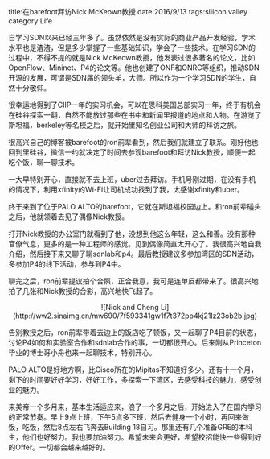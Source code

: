 ﻿title:在barefoot拜访Nick McKeown教授
date:2016/9/13
tags:silicon valley
category:Life

自学习SDN以来已经三年多了。虽然依然是没有实际的商业产品开发经验，学术水平也是渣渣，但是多少掌握了一些基础知识，学会了一些技术。在学习SDN的过程中，不得不提的就是Nick McKeown教授，他发表过很多著名的论文，比如OpenFlow、Mininet、P4的论文等。他也创建了ONF和ONRC等组织，推动SDN开源的发展，可谓是SDN届的领头羊，大师。所以作为一个学习SDN的学生，自然十分敬仰。

很幸运地得到了CIIP一年的实习机会，可以在思科美国总部实习一年，终于有机会在硅谷探索一翻，自然不能放过那些在书中和新闻里报道的地点和人物。在游览了斯坦福，berkeley等名校之后，就开始里知名创业公司和大师的拜访之旅。

很高兴自己的博客被barefoot的ron前辈看到，然后我们就建立了联系。刚好他也回到里硅谷，微信一约就决定了时间去参观barefoot和拜访Nick教授，顺便一起吃个饭，聊一聊技术。

一大早特别开心，直接就不去上班，uber过去拜访。手机号刚过期，在没有手机的情况下，利用xfinity的Wi-Fi让司机成功找到了我，太感谢xfinity和uber。

终于来到了位于PALO ALTO的barefoot，它就在斯坦福校园边上。和ron前辈碰头之后，他就领着去见了偶像Nick教授。

打开Nick教授的办公室门就看到了他，没想到他这么年轻，这么和善。没有那种官僚气息，更多的是一种工程师的感觉。见到偶像简直太开心了。我很高兴地自我介绍，然后接下来又聊了聊sdnlab和p4。最后教授建议多参加湾区的SDN活动，多参加P4的线下活动，参与到P4中。

聊完之后，ron前辈提议拍个合照，正合我意，我可是连单反都带来了。很高兴地拍了几张和Nick教授的合影，高兴地快飞起了。

<center>![Nick and Cheng Li](http://ww2.sinaimg.cn/mw690/7f593341gw1f7t372pp4kj21lz23ob2b.jpg)</center>

告别教授之后，ron前辈带着去边上的饭店吃了顿饭，又一起聊了P4目前的状态，讨论P4如何和实验室合作和sdnlab合作的事，一切都很开心。后来刚从Princeton毕业的博士哥小舟也来一起聊技术，特别开心。

PALO ALTO是好地方啊，比Cisco所在的Mipitas不知道好多少。还有十一个月，剩下的时间要好好学习，好好工作，多探索一下湾区，去感受科技的魅力，感受创业的魅力。

来美帝一个多月来，基本生活适应来，浪了一个多月之后，开始进入了在国内学习的正常节奏。早上9点上班，下午5点多下班，然后去健身一个小时，再回来做饭，吃饭，然后8点左右飞奔去Building 18自习。那里还有几个准备GRE的本科生，他们也好努力。我也要加油努力。希望未来会更好，希望校招能快一些得到好的Offer。一切都会越来越好的。


